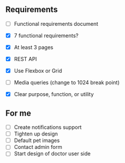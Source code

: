 ## Requirements

 - [ ] Functional requirements document
 - [x] 7 functional requirements?
 - [x] At least 3 pages
 - [x] REST API
 - [x] Use Flexbox or Grid
 - [ ] Media queries (change to 1024 break point)
 - [x] Clear purpose, function, or utility
  

## For me

 - [ ] Create notifications support
 - [ ] Tighten up design
 - [ ] Default pet images 
 - [ ] Contact admin form
 - [ ] Start design of doctor user side